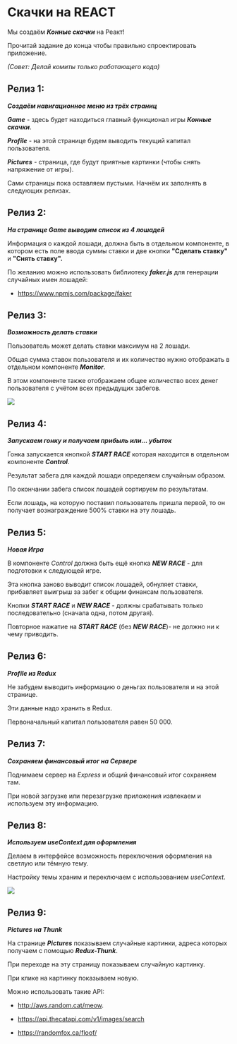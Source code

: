 # **Скачки на REACT**

Мы создаём **_Конные скачки_** на Реакт!

Прочитай задание до конца чтобы правильно спроектировать приложение.

_(Совет: Делай комиты только работающего кода)_

## Релиз 1:

**_Создаём навигационное меню из трёх страниц_**

**_Game_** - здесь будет находиться главный функционал игры **_Конные скачки_**.

**_Profile_** - на этой странице будем выводить текущий капитал пользователя.

**_Pictures_** - страница, где будут приятные картинки (чтобы снять напряжение от игры).

Сами страницы пока оставляем пустыми. Начнём их заполнять в следующих релизах.

## Релиз 2:

**_На странице *Game* выводим список из 4 лошадей_**

Информация о каждой лошади, должна быть в отдельном компоненте, в котором есть поле ввода суммы ставки и две кнопки **"Сделать ставку"** и **"Снять ставку".**

По желанию можно использовать библиотеку **_faker.js_** для генерации случайных имен лошадей:

- https://www.npmjs.com/package/faker

## Релиз 3:

**_Возможность делать ставки_**

Пользователь может делать ставки максимум на 2 лошади.

Общая сумма ставок пользователя и их количество нужно отображать в отдельном компоненте **_Monitor_**.

В этом компоненте также отображаем общее количество всех денег пользователя с учётом всех предыдущих забегов.

![](readme-assets/expl.gif)

## Релиз 4:

**_Запускаем гонку и получаем прибыль или... убыток_**

Гонка запускается кнопкой **_START RACE_** которая находится в отдельном компоненте **_Control_**.

Результат забега для каждой лошади определяем случайным образом.

По окончании забега список лошадей сортируем по результатам.

Если лошадь, на которую поставил пользователь пришла первой, то он получает вознаграждение 500% ставки на эту лошадь.

## Релиз 5:

**_Новая Игра_**

В компоненте _Control_ должна быть ещё кнопка **_NEW RACE_** - для подготовки к следующей игре.

Эта кнопка заново выводит список лошадей, обнуляет ставки, прибавляет выигрыш за забег к общим финансам пользователя.

Кнопки **_START RACE_** и **_NEW RACE_** - должны срабатывать только последовательно (сначала одна, потом другая).

Повторное нажатие на **_START RACE_** (без **_NEW RACE_**)- не должно ни к чему приводить.

## Релиз 6:

**_Profile из Redux_**

Не забудем выводить информацию о деньгах пользователя и на этой странице.

Эти данные надо хранить в Redux.

Первоначальный капитал пользователя равен 50 000.

## Релиз 7:

**_Сохраняем финансовый итог на Сервере_**

Поднимаем сервер на _Express_ и общий финансовый итог сохраняем там.

При новой загрузке или перезагрузке приложения извлекаем и используем эту информацию.

## Релиз 8:

**_Используем useContext для оформления_**

Делаем в интерфейсе возможность переключения оформления на светлую или тёмную тему.

Настройку темы храним и переключаем с использованием _useContext_.

![](readme-assets/theme.gif)

## Релиз 9:

**_Pictures на Thunk_**

На странице **_Pictures_** показываем случайные картинки, адреса которых получаем с помощью **_Redux-Thunk_**.

При переходе на эту страницу показываем случайную картинку.

При клике на картинку показываем новую.

Можно использовать такие API:

- http://aws.random.cat/meow.

- https://api.thecatapi.com/v1/images/search

- https://randomfox.ca/floof/